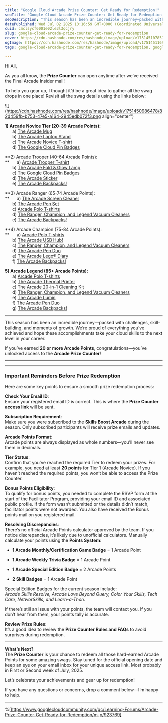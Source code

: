 ```yaml
---
title: "Google Cloud Arcade Prize Counter: Get Ready for Redemption!"
seoTitle: "Google Cloud Arcade Prize Counter: Get Ready for Redemption!"
seoDescription: "This season has been an incredible journey—packed with challenges, skill-building, and moments of growth. We’re proud of everything you’ve achieved and hope"
datePublished: Wed Jul 02 2025 10:16:59 GMT+0000 (Coordinated Universal Time)
cuid: cmclsycf6001e02le3l3qcjry
slug: google-cloud-arcade-prize-counter-get-ready-for-redemption
cover: https://cdn.hashnode.com/res/hashnode/image/upload/v1751451078577/35abe448-f049-43b1-9a7a-9af3bb36c535.png
ogImage: https://cdn.hashnode.com/res/hashnode/image/upload/v1751451169818/5af3c328-2b44-46b5-b94f-9ab257ee8d10.png
tags: google-cloud-arcade-prize-counter-get-ready-for-redemption, google-cloud-arcade-prize-counter, google-cloud-arcade-prize

---
```


Hi All,

As you all know, the **Prize Counter** can open anytime after we’ve received the Final Arcade Insider mail!

To help you gear up, I thought it’d be a great idea to gather all the swag drops in one place! Revisit all the swag details using the links below:

![](https://cdn.hashnode.com/res/hashnode/image/upload/v1751450986478/82d459fb-b753-47e5-a164-2945edb072f3.png align="center")

**1) Arcade Novice Tier (20-39 Arcade Points):**  
      a) [The Arcade Mug](https://www.googlecloudcommunity.com/gc/Learning-Forums/Back-in-the-Game-The-Arcade-Mug-And-The-Arcade-Laptop-Stand/td-p/904978)   
      b) [The Arcade Laptop Stand](https://www.googlecloudcommunity.com/gc/Learning-Forums/Back-in-the-Game-The-Arcade-Mug-And-The-Arcade-Laptop-Stand/td-p/904978)   
      c) [The Arcade Novice T-shirt](https://www.googlecloudcommunity.com/gc/Learning-Forums/The-Arcade-Novice-T-shirt/td-p/914590) [  
](https://www.googlecloudcommunity.com/gc/Learning-Forums/Swag-Drop-The-Google-Cloud-Backpacks/td-p/753907)      d) [The Google Cloud Pin Badges](https://www.googlecloudcommunity.com/gc/Learning-Forums/Swag-Drop-The-Google-Cloud-Pin-Badges-and-The-Arcade-Sticker/td-p/922418)   

**2) Arcade Trooper (40-64 Arcade Points):  
**      a) [Arcade Trooper T-shirt](https://www.googlecloudcommunity.com/gc/Learning-Forums/Arcade-Trooper-T-shirt/td-p/912325)   
      b) [The Arcade Fold & Glow Lamp](https://www.googlecloudcommunity.com/gc/Learning-Forums/Swag-Drop-The-Arcade-Fold-amp-Glow-Lamp/td-p/918690)   
      c) [The Google Cloud Pin Badges](https://www.googlecloudcommunity.com/gc/Learning-Forums/Swag-Drop-The-Google-Cloud-Pin-Badges-and-The-Arcade-Sticker/td-p/922418) [  
](https://www.googlecloudcommunity.com/gc/Learning-Forums/Swag-Drop-The-Google-Cloud-Backpacks/td-p/753907)      d) [The Arcade Sticker](https://www.googlecloudcommunity.com/gc/Learning-Forums/Swag-Drop-The-Google-Cloud-Pin-Badges-and-The-Arcade-Sticker/td-p/922418)   
      e) [The Arcade Backpacks!](https://www.googlecloudcommunity.com/gc/Learning-Forums/Swag-Drop-The-Arcade-Backpacks/td-p/829331) 

**3) Arcade Ranger (65-74 Arcade Points):  
**      a) [The Arcade Screen Cleaner](https://www.googlecloudcommunity.com/gc/Learning-Forums/Back-in-the-Game-The-Arcade-Screen-Cleaner-and-The-Arcade-Pen/td-p/907511)   
      b) [The Arcade Pen Set](https://www.googlecloudcommunity.com/gc/Learning-Forums/Back-in-the-Game-The-Arcade-Screen-Cleaner-and-The-Arcade-Pen/td-p/907511)   
      c) [Arcade Polo T-shirts](https://www.googlecloudcommunity.com/gc/Learning-Forums/Arcade-Polo-T-shirts/td-p/909307) [  
](https://www.googlecloudcommunity.com/gc/Learning-Forums/Swag-Drop-The-Google-Cloud-Backpacks/td-p/753907)      d) [The Ranger, Champion, and Legend Vacuum Cleaners](https://www.googlecloudcommunity.com/gc/Learning-Forums/Swag-Drop-The-Ranger-Champion-and-Legend-Vacuum-Cleaners/td-p/920502)   
      e) [The Arcade Backpacks!](https://www.googlecloudcommunity.com/gc/Learning-Forums/Swag-Drop-The-Arcade-Backpacks/td-p/922793) 

**4) Arcade Champion (75-84 Arcade Points):  
**      a) [Arcade Polo T-shirts](https://www.googlecloudcommunity.com/gc/Learning-Forums/Arcade-Polo-T-shirts/td-p/909307)   
      b) [The Arcade USB Hub!](https://www.googlecloudcommunity.com/gc/Learning-Forums/Swag-Drop-Elevate-Your-Connectivity-The-Arcade-USB-Hub/td-p/916925)   
      c) [The Ranger, Champion, and Legend Vacuum Cleaners](https://www.googlecloudcommunity.com/gc/Learning-Forums/Swag-Drop-The-Ranger-Champion-and-Legend-Vacuum-Cleaners/td-p/920502) [  
](https://www.googlecloudcommunity.com/gc/Learning-Forums/Swag-Drop-The-Google-Cloud-Backpacks/td-p/753907)      d) [The Arcade Pen Duo](https://www.googlecloudcommunity.com/gc/Learning-Forums/Swag-Drop-The-Arcade-Pen-Duo-and-The-Arcade-Lego-Diary/td-p/921876)   
      e) [The Arcade Lego® Diary](https://www.googlecloudcommunity.com/gc/Learning-Forums/Swag-Drop-The-Arcade-Pen-Duo-and-The-Arcade-Lego-Diary/td-p/921876)   
      f) [The Arcade Backpacks!](https://www.googlecloudcommunity.com/gc/Learning-Forums/Swag-Drop-The-Arcade-Backpacks/td-p/922793) 

**5) Arcade Legend (85+ Arcade Points):**  
      a) [Arcade Polo T-shirts](https://www.googlecloudcommunity.com/gc/Learning-Forums/Arcade-Polo-T-shirts/td-p/909307)   
      b) [The Arcade Thermal Printer](https://www.googlecloudcommunity.com/gc/Learning-Forums/Swag-Drop-The-Arcade-Thermal-Printer/td-p/919073)   
      c) [The Arcade 20-in-1 Cleaning Kit](https://www.googlecloudcommunity.com/gc/Learning-Forums/Swag-Drop-The-Arcade-20-in-1-Cleaning-Kit/td-p/919608) [  
](https://www.googlecloudcommunity.com/gc/Learning-Forums/Swag-Drop-The-Google-Cloud-Backpacks/td-p/753907)      d) [The Ranger, Champion, and Legend Vacuum Cleaners](https://www.googlecloudcommunity.com/gc/Learning-Forums/Swag-Drop-The-Ranger-Champion-and-Legend-Vacuum-Cleaners/td-p/920502) [  
](https://www.googlecloudcommunity.com/gc/Learning-Forums/Swag-Drop-The-Google-Cloud-Backpacks/td-p/753907)      e) [The Arcade Lumin](https://www.googlecloudcommunity.com/gc/Learning-Forums/Swag-Drop-The-Arcade-Lumin/td-p/921093) [  
](https://www.googlecloudcommunity.com/gc/Learning-Forums/Swag-Drop-The-Google-Cloud-Backpacks/td-p/753907)      f) [The Arcade Pen Duo](https://www.googlecloudcommunity.com/gc/Learning-Forums/Swag-Drop-The-Arcade-Pen-Duo-and-The-Arcade-Lego-Diary/td-p/921876) [  
](https://www.googlecloudcommunity.com/gc/Learning-Forums/Swag-Drop-The-Google-Cloud-Backpacks/td-p/753907)      g) [The Arcade Backpacks!](https://www.googlecloudcommunity.com/gc/Learning-Forums/Swag-Drop-The-Arcade-Backpacks/td-p/922793) 

---

This season has been an incredible journey—packed with challenges, skill-building, and moments of growth. We’re proud of everything you’ve achieved and hope these accomplishments take your cloud skills to the next level in your career.

If you’ve earned **20 or more Arcade Points**, congratulations—you’ve unlocked access to the **Arcade Prize Counter**! 

---

---

### **Important Reminders Before Prize Redemption**

Here are some key points to ensure a smooth prize redemption process:

**Check Your Email ID**:  
Ensure your registered email ID is correct. This is where the **Prize Counter access link** will be sent.

**Subscription Requirement**:  
Make sure you were subscribed to the **Skills Boost Arcade** during the season. Only subscribed participants will receive prize emails and updates.

**Arcade Points Format**:  
Arcade points are always displayed as whole numbers—you’ll never see them in decimals.

**Tier Status**:  
Confirm that you’ve reached the required Tier to redeem your prizes. For example, you need at least **20 points** for Tier 1 (Arcade Novice). If you haven’t reached the required points, you won’t be able to access the Prize Counter.

**Bonus Points Eligibility**:  
To qualify for bonus points, you needed to complete the RSVP form at the start of the Facilitator Program, providing your email ID and associated public profile. If the form wasn’t submitted or the details didn’t match, facilitator points were not awarded. You also have received the Bonus points mail on you registered mail.

**Resolving Discrepancies**:  
There’s no official Arcade Points calculator approved by the team. If you notice discrepancies, it’s likely due to unofficial calculators. Manually calculate your points using the **Points System**:

* **1 Arcade Monthly/Certification Game Badge** = 1 Arcade Point
    
* **1 Arcade Weekly Trivia Badge** = 1 Arcade Point
    
* **1 Arcade Special Edition Badge** = 2 Arcade Points
    
* **2 Skill Badges** = 1 Arcade Point
    

Special Edition Badges for the current season include:  
*Arcade Skills Resolve, Arcade Love Beyond Query, Color Your Skills, Tech Care, NetworSkills, and Learn-a-Thon.*

If there’s still an issue with your points, the team will contact you. If you don’t hear from them, your points tally is accurate.

**Review Prize Rules**:  
It’s a good idea to review the **Prize Counter Rules and FAQs** to avoid surprises during redemption.

---

**What’s Next?**  
The **Prize Counter** is your chance to redeem all those hard-earned Arcade Points for some amazing swags. Stay tuned for the official opening date and keep an eye on your email inbox for your unique access link. Most probably in First or Second week of July, 2025.

Let’s celebrate your achievements and gear up for redemption!

If you have any questions or concerns, drop a comment below—I’m happy to help.

---

%[https://www.googlecloudcommunity.com/gc/Learning-Forums/Arcade-Prize-Counter-Get-Ready-for-Redemption/m-p/923769]